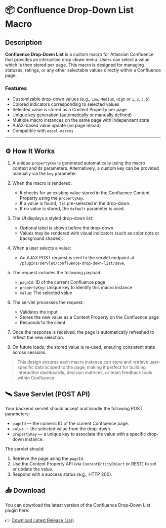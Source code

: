 # 📦 Confluence Drop-Down List Macro

## Description

**Confluence Drop-Down List** is a custom macro for Atlassian Confluence that provides an interactive drop-down menu. Users can select a value which is then stored per page. This macro is designed for managing statuses, ratings, or any other selectable values directly within a Confluence page.

### Features

- Customizable drop-down values (e.g., `Low`, `Medium`, `High` or `1`, `2`, `3`, `5`)
- Colored indicators corresponding to selected values
- Selected value is stored as a Content Property per page
- Unique key generation (automatically or manually defined)
- Multiple macro instances on the same page with independent state
- AJAX-based value update (no page reload)
- Compatible with `excel-macros`

---

## ⚙️ How It Works

1. A unique `propertyKey` is generated automatically using the macro context and its parameters. Alternatively, a custom key can be provided manually via the `key` parameter.

2. When the macro is rendered:
   - It checks for an existing value stored in the Confluence Content Property using the `propertyKey`.
   - If a value is found, it is pre-selected in the drop-down.
   - If no value is stored, the `default` parameter is used.

3. The UI displays a styled drop-down list:
   - Optional label is shown before the drop-down.
   - Values may be rendered with visual indicators (such as color dots or background shades).

4. When a user selects a value:
   - An AJAX POST request is sent to the servlet endpoint at  
     `/plugins/servlet/confluence-drop-down-list/save`.

5. The request includes the following payload:
   - `pageId`: ID of the current Confluence page
   - `propertyKey`: Unique key to identify this macro instance
   - `value`: The selected value

6. The servlet processes the request:
   - Validates the input
   - Stores the new value as a Content Property on the Confluence page
   - Responds to the client

7. Once the response is received, the page is automatically refreshed to reflect the new selection.

8. On future loads, the stored value is re-used, ensuring consistent state across sessions.

> This design ensures each macro instance can store and retrieve user-specific data scoped to the page, making it perfect for building interactive dashboards, decision matrices, or team feedback tools within Confluence.

## 🛰️ Save Servlet (POST API)

Your backend servlet should accept and handle the following POST parameters:

- `pageId` — the numeric ID of the current Confluence page.
- `value` — the selected value from the drop-down.
- `propertyKey` — a unique key to associate the value with a specific drop-down instance.

The servlet should:

1. Retrieve the page using the `pageId`.
2. Use the Content Property API (via `ContentEntityObject` or REST) to set or update the value.
3. Respond with a success status (e.g., HTTP 200).

## 📥 Download

You can download the latest version of the Confluence Drop-Down List plugin here:

👉 [Download Latest Release (.jar)](https://github.com/tyr1k/confluence-drop-down-list/releases/download/v1.1.1/drdwlist-1.0.0.jar)

